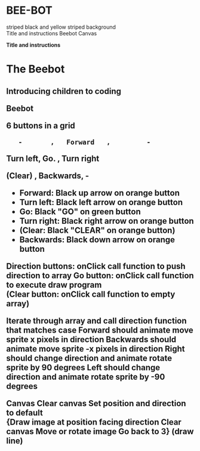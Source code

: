 # BEE-BOT

striped black and yellow striped background  
Title and instructions 
Beebot 
Canvas 
 
**Title and instructions**

<h1>The Beebot</h>

<h2>Introducing children to coding</h>
 
**Beebot**

6 buttons in a grid

       -       ,   Forward   ,         - 
       
Turn left,       Go.       , Turn right  

  (Clear)  , Backwards,         - 
 
* Forward: Black up arrow on orange button
* Turn left: Black left arrow on orange button 
* Go: Black "GO" on green button 
* Turn right: Black right arrow on orange button 
* (Clear: Black "CLEAR" on orange button) 
* Backwards: Black down arrow on orange button 
 
Direction buttons: onClick call function to push direction to array 
Go button: onClick call function to execute draw program  
(Clear button: onClick call function to empty array) 
 
Iterate through array and call direction function that matches case 
Forward should animate move sprite x pixels in direction 
Backwards should animate move sprite -x pixels in direction 
Right should change direction and animate rotate sprite by 90 degrees 
Left should change direction and animate rotate sprite by -90 degrees 
 
**Canvas**
Clear canvas 
Set position and direction to default  
{Draw image at position facing direction 
Clear canvas 
Move or rotate image 
Go back to 3} 
(draw line) 

